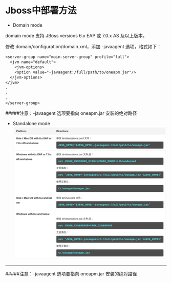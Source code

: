 # Jboss中部署方法



* Domain mode

 domain mode 支持 JBoss versions 6.x EAP 或 7.0.x AS 及以上版本。
 
 修改 domain/configuration/domain.xml，添加 -javaagent 选项，格式如下：
```
<server-group name="main-server-group" profile="full">
  <jvm name="default">
    <jvm-options>
    <option value="-javaagent:/full/path/to/oneapm.jar"/>
  </jvm-options>
</jvm>
.
.
.
</server-group>
```
#####注意：-javaagent 选项要指向 oneapm.jar 安装的绝对路径
* Standalone mode![](99999.png)

 ***
 #####注意：-javaagent 选项要指向 oneapm.jar 安装的绝对路径